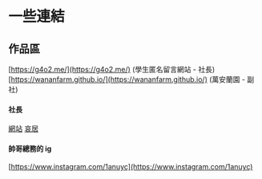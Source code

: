 # 一些連結

## 作品區
[https://g4o2.me/](https://g4o2.me/) (學生匿名留言網站 - 社長) <br/>
[https://wananfarm.github.io/](https://wananfarm.github.io/) (萬安蘭園 - 副社)

#### 社長
[網站](https://maxhu787.github.io/)
[哀居](https://www.instagram.com/hks_0207/)


#### 帥哥總務的 ig
[https://www.instagram.com/1anuyc](https://www.instagram.com/1anuyc)
